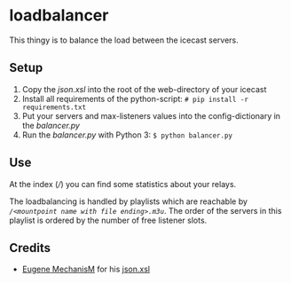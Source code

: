 loadbalancer
============
This thingy is to balance the load between the icecast servers.

Setup
-----
1.  Copy the *json.xsl* into the root of the web-directory of your icecast
2.  Install all requirements of the python-script: `# pip install -r requirements.txt`
3.  Put your servers and max-listeners values into the config-dictionary in the *balancer.py*
4.  Run the *balancer.py* with Python 3: `$ python balancer.py`

Use
---
At the index (*/*) you can find some statistics about your relays.

The loadbalancing is handled by playlists which are reachable by *`/<mountpoint name with file ending>.m3u`*. The order of the servers in this 
playlist 
is ordered by the number of free listener slots.

Credits
-------
*  [Eugene MechanisM][0] for his [json.xsl][1]

[0]: http://mechanism.name/
[1]: https://github.com/MechanisM/jquery-icecast/blob/master/web/json.xsl
